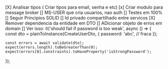 [X] Analisar tipos ( Criar tipos para email, senha e etc)
[x] Criar modulo para message broker
[] MS-USER que cria usuarios, nao auth
[] Testes em 100%
[] Seguir Principios SOLID
[] Id privado compartilhado entre servicos
[X] Remover dependencia da entidade em DTO
[] ADicionar objeto de erros em domain
[] Ver isso:   it('should fail if password is too weak', async () => {
    const dto = plainToInstance(CreateUserDto, {
      password: 'abc', // fraca
    });

    const errors = await validate(dto);
    expect(errors.length).toBeGreaterThan(0);
    expect(errors[0].constraints).toHaveProperty('isStrongPassword');
  });